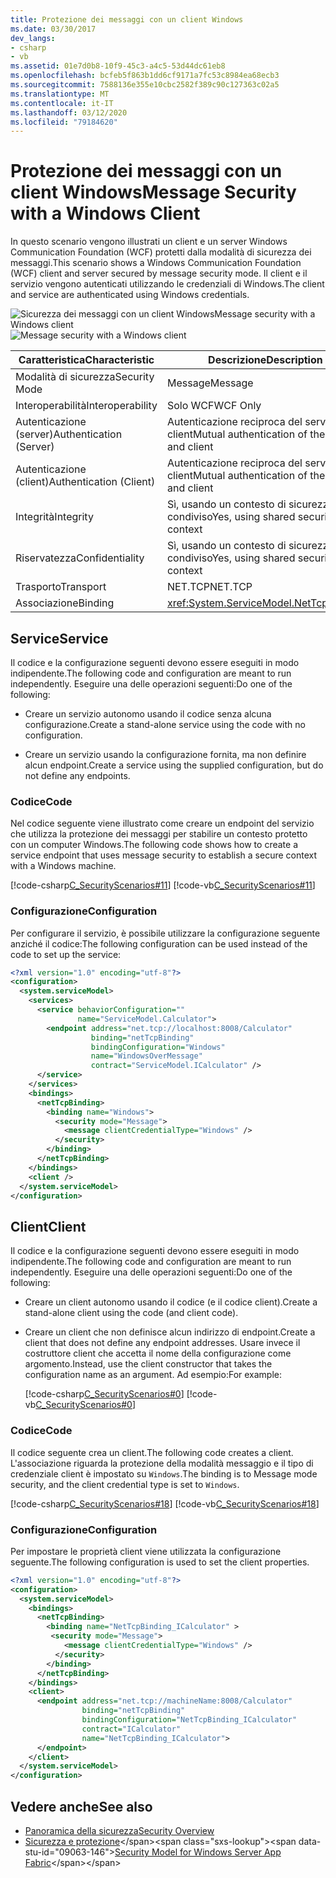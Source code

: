 ```yaml
---
title: Protezione dei messaggi con un client Windows
ms.date: 03/30/2017
dev_langs:
- csharp
- vb
ms.assetid: 01e7d0b8-10f9-45c3-a4c5-53d44dc61eb8
ms.openlocfilehash: bcfeb5f863b1dd6cf9171a7fc53c8984ea68ecb3
ms.sourcegitcommit: 7588136e355e10cbc2582f389c90c127363c02a5
ms.translationtype: MT
ms.contentlocale: it-IT
ms.lasthandoff: 03/12/2020
ms.locfileid: "79184620"
---
```

# <a name="message-security-with-a-windows-client"></a><span data-ttu-id="09063-102">Protezione dei messaggi con un client Windows</span><span class="sxs-lookup"><span data-stu-id="09063-102">Message Security with a Windows Client</span></span>
<span data-ttu-id="09063-103">In questo scenario vengono illustrati un client e un server Windows Communication Foundation (WCF) protetti dalla modalità di sicurezza dei messaggi.</span><span class="sxs-lookup"><span data-stu-id="09063-103">This scenario shows a Windows Communication Foundation (WCF) client and server secured by message security mode.</span></span> <span data-ttu-id="09063-104">Il client e il servizio vengono autenticati utilizzando le credenziali di Windows.</span><span class="sxs-lookup"><span data-stu-id="09063-104">The client and service are authenticated using Windows credentials.</span></span>  
  
 <span data-ttu-id="09063-105">![Sicurezza dei messaggi con un client WindowsMessage security with a Windows client](../../../../docs/framework/wcf/feature-details/media/1c8618d4-0005-4022-beb6-32fd087a8c3c.gif "1c8618d4-0005-4022-beb6-32fd087a8c3c")</span><span class="sxs-lookup"><span data-stu-id="09063-105">![Message security with a Windows client](../../../../docs/framework/wcf/feature-details/media/1c8618d4-0005-4022-beb6-32fd087a8c3c.gif "1c8618d4-0005-4022-beb6-32fd087a8c3c")</span></span>  
  
|<span data-ttu-id="09063-106">Caratteristica</span><span class="sxs-lookup"><span data-stu-id="09063-106">Characteristic</span></span>|<span data-ttu-id="09063-107">Descrizione</span><span class="sxs-lookup"><span data-stu-id="09063-107">Description</span></span>|  
|--------------------|-----------------|  
|<span data-ttu-id="09063-108">Modalità di sicurezza</span><span class="sxs-lookup"><span data-stu-id="09063-108">Security Mode</span></span>|<span data-ttu-id="09063-109">Message</span><span class="sxs-lookup"><span data-stu-id="09063-109">Message</span></span>|  
|<span data-ttu-id="09063-110">Interoperabilità</span><span class="sxs-lookup"><span data-stu-id="09063-110">Interoperability</span></span>|<span data-ttu-id="09063-111">Solo WCF</span><span class="sxs-lookup"><span data-stu-id="09063-111">WCF Only</span></span>|  
|<span data-ttu-id="09063-112">Autenticazione (server)</span><span class="sxs-lookup"><span data-stu-id="09063-112">Authentication (Server)</span></span>|<span data-ttu-id="09063-113">Autenticazione reciproca del server e del client</span><span class="sxs-lookup"><span data-stu-id="09063-113">Mutual authentication of the server and client</span></span>|  
|<span data-ttu-id="09063-114">Autenticazione (client)</span><span class="sxs-lookup"><span data-stu-id="09063-114">Authentication (Client)</span></span>|<span data-ttu-id="09063-115">Autenticazione reciproca del server e del client</span><span class="sxs-lookup"><span data-stu-id="09063-115">Mutual authentication of the server and client</span></span>|  
|<span data-ttu-id="09063-116">Integrità</span><span class="sxs-lookup"><span data-stu-id="09063-116">Integrity</span></span>|<span data-ttu-id="09063-117">Sì, usando un contesto di sicurezza condiviso</span><span class="sxs-lookup"><span data-stu-id="09063-117">Yes, using shared security context</span></span>|  
|<span data-ttu-id="09063-118">Riservatezza</span><span class="sxs-lookup"><span data-stu-id="09063-118">Confidentiality</span></span>|<span data-ttu-id="09063-119">Sì, usando un contesto di sicurezza condiviso</span><span class="sxs-lookup"><span data-stu-id="09063-119">Yes, using shared security context</span></span>|  
|<span data-ttu-id="09063-120">Trasporto</span><span class="sxs-lookup"><span data-stu-id="09063-120">Transport</span></span>|<span data-ttu-id="09063-121">NET.TCP</span><span class="sxs-lookup"><span data-stu-id="09063-121">NET.TCP</span></span>|  
|<span data-ttu-id="09063-122">Associazione</span><span class="sxs-lookup"><span data-stu-id="09063-122">Binding</span></span>|<xref:System.ServiceModel.NetTcpBinding>|  
  
## <a name="service"></a><span data-ttu-id="09063-123">Service</span><span class="sxs-lookup"><span data-stu-id="09063-123">Service</span></span>  
 <span data-ttu-id="09063-124">Il codice e la configurazione seguenti devono essere eseguiti in modo indipendente.</span><span class="sxs-lookup"><span data-stu-id="09063-124">The following code and configuration are meant to run independently.</span></span> <span data-ttu-id="09063-125">Eseguire una delle operazioni seguenti:</span><span class="sxs-lookup"><span data-stu-id="09063-125">Do one of the following:</span></span>  
  
- <span data-ttu-id="09063-126">Creare un servizio autonomo usando il codice senza alcuna configurazione.</span><span class="sxs-lookup"><span data-stu-id="09063-126">Create a stand-alone service using the code with no configuration.</span></span>  
  
- <span data-ttu-id="09063-127">Creare un servizio usando la configurazione fornita, ma non definire alcun endpoint.</span><span class="sxs-lookup"><span data-stu-id="09063-127">Create a service using the supplied configuration, but do not define any endpoints.</span></span>  
  
### <a name="code"></a><span data-ttu-id="09063-128">Codice</span><span class="sxs-lookup"><span data-stu-id="09063-128">Code</span></span>  
 <span data-ttu-id="09063-129">Nel codice seguente viene illustrato come creare un endpoint del servizio che utilizza la protezione dei messaggi per stabilire un contesto protetto con un computer Windows.</span><span class="sxs-lookup"><span data-stu-id="09063-129">The following code shows how to create a service endpoint that uses message security to establish a secure context with a Windows machine.</span></span>  
  
 [!code-csharp[C_SecurityScenarios#11](../../../../samples/snippets/csharp/VS_Snippets_CFX/c_securityscenarios/cs/source.cs#11)]
 [!code-vb[C_SecurityScenarios#11](../../../../samples/snippets/visualbasic/VS_Snippets_CFX/c_securityscenarios/vb/source.vb#11)]  
  
### <a name="configuration"></a><span data-ttu-id="09063-130">Configurazione</span><span class="sxs-lookup"><span data-stu-id="09063-130">Configuration</span></span>  
 <span data-ttu-id="09063-131">Per configurare il servizio, è possibile utilizzare la configurazione seguente anziché il codice:</span><span class="sxs-lookup"><span data-stu-id="09063-131">The following configuration can be used instead of the code to set up the service:</span></span>  
  
```xml  
<?xml version="1.0" encoding="utf-8"?>  
<configuration>  
  <system.serviceModel>  
    <services>  
      <service behaviorConfiguration=""  
               name="ServiceModel.Calculator">  
        <endpoint address="net.tcp://localhost:8008/Calculator"  
                  binding="netTcpBinding"  
                  bindingConfiguration="Windows"  
                  name="WindowsOverMessage"  
                  contract="ServiceModel.ICalculator" />  
      </service>  
    </services>  
    <bindings>  
      <netTcpBinding>  
        <binding name="Windows">  
          <security mode="Message">  
            <message clientCredentialType="Windows" />  
          </security>  
        </binding>  
      </netTcpBinding>  
    </bindings>  
    <client />  
  </system.serviceModel>  
</configuration>  
```  
  
## <a name="client"></a><span data-ttu-id="09063-132">Client</span><span class="sxs-lookup"><span data-stu-id="09063-132">Client</span></span>  
 <span data-ttu-id="09063-133">Il codice e la configurazione seguenti devono essere eseguiti in modo indipendente.</span><span class="sxs-lookup"><span data-stu-id="09063-133">The following code and configuration are meant to run independently.</span></span> <span data-ttu-id="09063-134">Eseguire una delle operazioni seguenti:</span><span class="sxs-lookup"><span data-stu-id="09063-134">Do one of the following:</span></span>  
  
- <span data-ttu-id="09063-135">Creare un client autonomo usando il codice (e il codice client).</span><span class="sxs-lookup"><span data-stu-id="09063-135">Create a stand-alone client using the code (and client code).</span></span>  
  
- <span data-ttu-id="09063-136">Creare un client che non definisce alcun indirizzo di endpoint.</span><span class="sxs-lookup"><span data-stu-id="09063-136">Create a client that does not define any endpoint addresses.</span></span> <span data-ttu-id="09063-137">Usare invece il costruttore client che accetta il nome della configurazione come argomento.</span><span class="sxs-lookup"><span data-stu-id="09063-137">Instead, use the client constructor that takes the configuration name as an argument.</span></span> <span data-ttu-id="09063-138">Ad esempio:</span><span class="sxs-lookup"><span data-stu-id="09063-138">For example:</span></span>  
  
     [!code-csharp[C_SecurityScenarios#0](../../../../samples/snippets/csharp/VS_Snippets_CFX/c_securityscenarios/cs/source.cs#0)]
     [!code-vb[C_SecurityScenarios#0](../../../../samples/snippets/visualbasic/VS_Snippets_CFX/c_securityscenarios/vb/source.vb#0)]  
  
### <a name="code"></a><span data-ttu-id="09063-139">Codice</span><span class="sxs-lookup"><span data-stu-id="09063-139">Code</span></span>  
 <span data-ttu-id="09063-140">Il codice seguente crea un client.</span><span class="sxs-lookup"><span data-stu-id="09063-140">The following code creates a client.</span></span> <span data-ttu-id="09063-141">L'associazione riguarda la protezione della modalità messaggio e il tipo di credenziale client è impostato su `Windows`.</span><span class="sxs-lookup"><span data-stu-id="09063-141">The binding is to Message mode security, and the client credential type is set to `Windows`.</span></span>  
  
 [!code-csharp[C_SecurityScenarios#18](../../../../samples/snippets/csharp/VS_Snippets_CFX/c_securityscenarios/cs/source.cs#18)]
 [!code-vb[C_SecurityScenarios#18](../../../../samples/snippets/visualbasic/VS_Snippets_CFX/c_securityscenarios/vb/source.vb#18)]  
  
### <a name="configuration"></a><span data-ttu-id="09063-142">Configurazione</span><span class="sxs-lookup"><span data-stu-id="09063-142">Configuration</span></span>  
 <span data-ttu-id="09063-143">Per impostare le proprietà client viene utilizzata la configurazione seguente.</span><span class="sxs-lookup"><span data-stu-id="09063-143">The following configuration is used to set the client properties.</span></span>  
  
```xml  
<?xml version="1.0" encoding="utf-8"?>  
<configuration>  
  <system.serviceModel>  
    <bindings>  
      <netTcpBinding>  
        <binding name="NetTcpBinding_ICalculator" >  
         <security mode="Message">  
            <message clientCredentialType="Windows" />  
          </security>  
        </binding>  
      </netTcpBinding>  
    </bindings>  
    <client>  
      <endpoint address="net.tcp://machineName:8008/Calculator"
                binding="netTcpBinding"  
                bindingConfiguration="NetTcpBinding_ICalculator"  
                contract="ICalculator"  
                name="NetTcpBinding_ICalculator">
      </endpoint>  
    </client>  
  </system.serviceModel>  
</configuration>  
```  
  
## <a name="see-also"></a><span data-ttu-id="09063-144">Vedere anche</span><span class="sxs-lookup"><span data-stu-id="09063-144">See also</span></span>

- [<span data-ttu-id="09063-145">Panoramica della sicurezza</span><span class="sxs-lookup"><span data-stu-id="09063-145">Security Overview</span></span>](../../../../docs/framework/wcf/feature-details/security-overview.md)
- <span data-ttu-id="09063-146">[Sicurezza e protezione](https://docs.microsoft.com/previous-versions/appfabric/ee677202(v=azure.10))</span><span class="sxs-lookup"><span data-stu-id="09063-146">[Security Model for Windows Server App Fabric](https://docs.microsoft.com/previous-versions/appfabric/ee677202(v=azure.10))</span></span>
